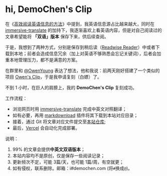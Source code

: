 # hi, DemoChen's Clip

在《[高效阅读英语信息的方法](https://demochen.com/posts/111501/)》中提到，我英语信息源占比越来越大，同时在 [immersive-translate](https://github.com/immersive-translate/immersive-translate ) 的加持下，我逐渐喜欢上看英语内容，但是对自己阅读过的文章希望能将 **「双语」版本** 保存下来，供后续查阅。

于是，我想到了两种方式，分别是保存到稍后读（[Readwise Reader](https://blog.readwise.io/readwise-reading-app/)）中或者下载到本地；前者会造成信息冗余（加上对英语不够熟悉会忘记关键词），后者会加重本地管理压力，都不是满意的方案。

在群里和 [@OwenYoung](https://www.owenyoung.com/about/ ) 表达了想法，他和我说：前两天刚好搭建了一个类似的项目 [Owen's Clip](https://clip.owenyoung.com/ )，于是我申请复刻（白嫖）了。

不到 1 小时，在巨人的肩膀上，我的 **DemoChen's Clip** 复刻成功。

工作流程：

- 浏览网页时用 [immersive-translate](https://github.com/immersive-translate/immersive-translate ) 完成中英文对照翻译；
- 如有必要，再用 [markdownload](https://github.com/theowenyoung/markdownload ) 插件将其下载到本站对应目录；
- 接着，通过 Git 将文章对应文件提交至[本站仓库](https://github.com/helloChenLei/clip);
- 最后，[Vercel](https://vercel.com/) 会自动化完成部署。

说明：

1. 99% 的文章会提供**中英文双语版本**； 
2. 本站内容均不是原创，仅是保存一些阅读记录；
3. 更新频次不定，可能 3篇/天，也可能 1篇/周，有空就更；
4. 如有侵权，联系删除。邮箱：i#demochen.com (将`#`换成`@`)。

